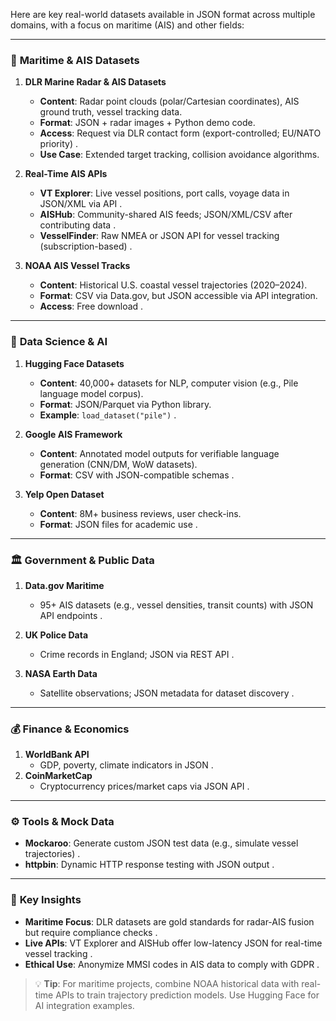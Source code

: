 Here are key real-world datasets available in JSON format across multiple domains, with a focus on maritime (AIS) and other fields:

---

### 🌊 **Maritime & AIS Datasets**
1. **DLR Marine Radar & AIS Datasets**  
   - **Content**: Radar point clouds (polar/Cartesian coordinates), AIS ground truth, vessel tracking data.  
   - **Format**: JSON + radar images + Python demo code.  
   - **Access**: Request via DLR contact form (export-controlled; EU/NATO priority) .  
   - **Use Case**: Extended target tracking, collision avoidance algorithms.  

2. **Real-Time AIS APIs**  
   - **VT Explorer**: Live vessel positions, port calls, voyage data in JSON/XML via API .  
   - **AISHub**: Community-shared AIS feeds; JSON/XML/CSV after contributing data .  
   - **VesselFinder**: Raw NMEA or JSON API for vessel tracking (subscription-based) .  

3. **NOAA AIS Vessel Tracks**  
   - **Content**: Historical U.S. coastal vessel trajectories (2020–2024).  
   - **Format**: CSV via Data.gov, but JSON accessible via API integration.  
   - **Access**: Free download .  

---

### 🤖 **Data Science & AI**
1. **Hugging Face Datasets**  
   - **Content**: 40,000+ datasets for NLP, computer vision (e.g., Pile language model corpus).  
   - **Format**: JSON/Parquet via Python library.  
   - **Example**: `load_dataset("pile")` .  

2. **Google AIS Framework**  
   - **Content**: Annotated model outputs for verifiable language generation (CNN/DM, WoW datasets).  
   - **Format**: CSV with JSON-compatible schemas .  

3. **Yelp Open Dataset**  
   - **Content**: 8M+ business reviews, user check-ins.  
   - **Format**: JSON files for academic use .  

---

### 🏛️ **Government & Public Data**
1. **Data.gov Maritime**  
   - 95+ AIS datasets (e.g., vessel densities, transit counts) with JSON API endpoints .  

2. **UK Police Data**  
   - Crime records in England; JSON via REST API .  

3. **NASA Earth Data**  
   - Satellite observations; JSON metadata for dataset discovery .  

---

### 💰 **Finance & Economics**
1. **WorldBank API**  
   - GDP, poverty, climate indicators in JSON .  
2. **CoinMarketCap**  
   - Cryptocurrency prices/market caps via JSON API .  

---

### ⚙️ **Tools & Mock Data**
- **Mockaroo**: Generate custom JSON test data (e.g., simulate vessel trajectories) .  
- **httpbin**: Dynamic HTTP response testing with JSON output .  

---

### 🔑 **Key Insights**
- **Maritime Focus**: DLR datasets are gold standards for radar-AIS fusion but require compliance checks .  
- **Live APIs**: VT Explorer and AISHub offer low-latency JSON for real-time vessel tracking .  
- **Ethical Use**: Anonymize MMSI codes in AIS data to comply with GDPR .  

> 💡 **Tip**: For maritime projects, combine NOAA historical data with real-time APIs to train trajectory prediction models. Use Hugging Face for AI integration examples.